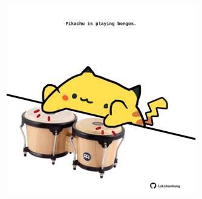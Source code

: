 <!-- built at 21/12/2024, 02:21:06 UTC -->
<p align="center">
  <img width="500" height="500" src="./ReadmeImage.svg">
</p>
